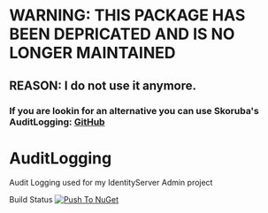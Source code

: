 # WARNING: THIS PACKAGE HAS BEEN DEPRICATED AND IS NO LONGER MAINTAINED
## REASON: I do not use it anymore.
### If you are lookin for an alternative you can use Skoruba's AuditLogging: [GitHub](https://github.com/skoruba/AuditLogging)

# AuditLogging
Audit Logging used for my IdentityServer Admin project

Build Status
[![Push To NuGet](https://github.com/Eiromplays/AuditLogging/actions/workflows/publishNuget.yml/badge.svg)](https://github.com/Eiromplays/AuditLogging/actions/workflows/publishNuget.yml)

